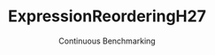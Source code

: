 ---
layout: default
title: ExpressionReorderingH27
subtitle: Continuous Benchmarking
selected: Expression_Reordering
expanded: Benchmarking
benchmark: /individual_results/ExpressionReorderingH27.html
---